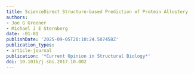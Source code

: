 ```yaml
---
title: ScienceDirect Structure-based Prediction of Protein Allostery
authors:
- Joe G Greener
- Michael J E Sternberg
date: -01-01
publishDate: '2025-09-05T20:10:24.507458Z'
publication_types:
- article-journal
publication: '*Current Opinion in Structural Biology*'
doi: 10.1016/j.sbi.2017.10.002
---
```

